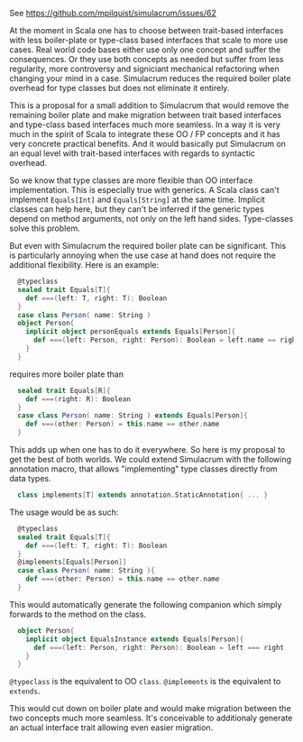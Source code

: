 See https://github.com/mpilquist/simulacrum/issues/62

At the moment in Scala one has to choose between trait-based interfaces with less boiler-plate or type-class based interfaces that scale to more use cases. Real world code bases either use only one concept and suffer the consequences. Or they use both concepts as needed but suffer from less regularity, more controversy and signiciant mechanical refactoring when changing your mind in a case. Simulacrum reduces the required boiler plate overhead for type classes but does not eliminate it entirely.

This is a proposal for a small addition to Simulacrum that would remove the remaining boiler plate and make migration between trait based interfaces and type-class based interfaces much more seamless. In a way it is very much in the spirit of Scala to integrate these OO / FP concepts and it has very concrete practical benefits. And it would basically put Simulacrum on an equal level with trait-based interfaces with regards to syntactic overhead.

So we know that type classes are more flexible than OO interface implementation. This is especially true with generics. A Scala class can't implement `Equals[Int]` and `Equals[String]` at the same time. Implicit classes can help here, but they can't be inferred if the generic types depend on method arguments, not only on the left hand sides. Type-classes solve this problem.

But even with Simulacrum the required boiler plate can be significant. This is particularly annoying when the use case at hand does not require the additional flexibility. Here is an example:

```scala
  @typeclass
  sealed trait Equals[T]{
    def ===(left: T, right: T): Boolean
  }
  case class Person( name: String )
  object Person{
    implicit object personEquals extends Equals[Person]{
      def ===(left: Person, right: Person): Boolean = left.name == right.name
    }
  }
```

requires more boiler plate than


```scala
  sealed trait Equals[R]{
    def ===(right: R): Boolean
  }
  case class Person( name: String ) extends Equals[Person]{
    def ===(other: Person) = this.name == other.name
  }
```

This adds up when one has to do it everywhere. So here is my proposal to get the best of both worlds. We could extend Simulacrum with the following annotation macro, that allows "implementing" type classes directly from data types.

```scala
  class implements[T] extends annotation.StaticAnnotation{ ... }
```

The usage would be as such:

```scala
  @typeclass
  sealed trait Equals[T]{
    def ===(left: T, right: T): Boolean
  }
  @implements[Equals[Person]]
  case class Person( name: String ){
    def ===(other: Person) = this.name == other.name
  }
```

This would automatically generate the following companion which simply forwards to the method on the class.

```scala
  object Person{
    implicit object EqualsInstance extends Equals[Person]{
      def ===(left: Person, right: Person): Boolean = left === right
    }
  }
```

`@typeclass` is the equivalent to OO `class`. `@implements` is the equivalent to `extends`.

This would cut down on boiler plate and would make migration between the two concepts much more seamless. It's conceivable to additionaly generate an actual interface trait allowing even easier migration.

